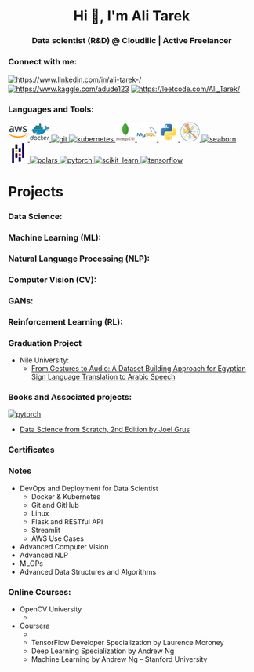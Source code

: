 <h1 align="center">Hi 👋, I'm Ali Tarek</h1>
<h3 align="center"> Data scientist (R&D) @ Cloudilic | Active Freelancer </h3>

<h3 align="left">Connect with me:</h3>
<p align="left">
<a href="https://www.linkedin.com/in/ali-tarek-/" target="blank"><img align="center" src="https://raw.githubusercontent.com/rahuldkjain/github-profile-readme-generator/master/src/images/icons/Social/linked-in-alt.svg" alt="https://www.linkedin.com/in/ali-tarek-/" height="30" width="40" /></a>
<a href="https://www.kaggle.com/adude123" target="blank"><img align="center" src="https://raw.githubusercontent.com/rahuldkjain/github-profile-readme-generator/master/src/images/icons/Social/kaggle.svg" alt="https://www.kaggle.com/adude123" height="30" width="40" /></a>
<a href="https://leetcode.com/Ali_Tarek/" target="blank"><img align="center" src="https://raw.githubusercontent.com/rahuldkjain/github-profile-readme-generator/master/src/images/icons/Social/leet-code.svg" alt="https://leetcode.com/Ali_Tarek/" height="30" width="40" /></a>
</p>

<h3 align="left">Languages and Tools:</h3>
<p align="left"> <a href="https://aws.amazon.com" target="_blank" rel="noreferrer"> <img src="https://raw.githubusercontent.com/devicons/devicon/master/icons/amazonwebservices/amazonwebservices-original-wordmark.svg" alt="aws" width="40" height="40"/> </a> <a href="https://www.docker.com/" target="_blank" rel="noreferrer"> <img src="https://raw.githubusercontent.com/devicons/devicon/master/icons/docker/docker-original-wordmark.svg" alt="docker" width="40" height="40"/> </a> <a href="https://git-scm.com/" target="_blank" rel="noreferrer"> <img src="https://www.vectorlogo.zone/logos/git-scm/git-scm-icon.svg" alt="git" width="40" height="40"/> </a> <a href="https://kubernetes.io" target="_blank" rel="noreferrer"> <img src="https://www.vectorlogo.zone/logos/kubernetes/kubernetes-icon.svg" alt="kubernetes" width="40" height="40"/> </a> <a href="https://www.mongodb.com/" target="_blank" rel="noreferrer"> <img src="https://raw.githubusercontent.com/devicons/devicon/master/icons/mongodb/mongodb-original-wordmark.svg" alt="mongodb" width="40" height="40"/> </a> <a href="https://www.mysql.com/" target="_blank" rel="noreferrer"> <img src="https://raw.githubusercontent.com/devicons/devicon/master/icons/mysql/mysql-original-wordmark.svg" alt="mysql" width="40" height="40"/> </a> <a href="https://www.python.org" target="_blank" rel="noreferrer"> <img src="https://raw.githubusercontent.com/devicons/devicon/master/icons/python/python-original.svg" alt="python" width="40" height="40"/> </a> <a href="https://matplotlib.org/" target="_blank" rel="noreferrer"> <img src="https://github.com/devicons/devicon/blob/master/icons/matplotlib/matplotlib-original.svg" alt="matplotlib" width="40" height="40"/> </a> <a href="https://seaborn.pydata.org/" target="_blank" rel="noreferrer"> <img src="https://seaborn.pydata.org/_images/logo-mark-lightbg.svg" alt="seaborn" width="40" height="40"/> </a> <a href="https://pandas.pydata.org/" target="_blank" rel="noreferrer"> <img src="https://raw.githubusercontent.com/devicons/devicon/2ae2a900d2f041da66e950e4d48052658d850630/icons/pandas/pandas-original.svg" alt="pandas" width="40" height="40"/> </a>
<a href="https://pola.rs/" target="_blank" rel="noreferrer"> <img src="https://th.bing.com/th/id/OIP.0twOur40xtMafTYsxM1OpQHaDa?w=500&h=230&rs=1&pid=ImgDetMain" alt="polars" width="40" height="40"/> </a>
<a href="https://pytorch.org/" target="_blank" rel="noreferrer"> <img src="https://www.vectorlogo.zone/logos/pytorch/pytorch-icon.svg" alt="pytorch" width="40" height="40"/> </a> <a href="https://scikit-learn.org/" target="_blank" rel="noreferrer"> <img src="https://upload.wikimedia.org/wikipedia/commons/0/05/Scikit_learn_logo_small.svg" alt="scikit_learn" width="40" height="40"/> </a> <a href="https://www.tensorflow.org" target="_blank" rel="noreferrer"> <img src="https://www.vectorlogo.zone/logos/tensorflow/tensorflow-icon.svg" alt="tensorflow" width="40" height="40"/> </a> </p>

# Projects
### Data Science:

### Machine Learning (ML):

### Natural Language Processing (NLP):

### Computer Vision (CV):

### GANs:

### Reinforcement Learning (RL):

### Graduation Project
- Nile University:
  - [From Gestures to Audio: A Dataset Building Approach for Egyptian Sign Language Translation to Arabic Speech](https://ieeexplore.ieee.org/document/10217562)

### Books and Associated projects:
<a href="https://www.oreilly.com/library/view/data-science-from/9781492041122/" target="_blank" rel="noreferrer"> <img src="https://learning.oreilly.com/library/cover/9781492041122/250w/" alt="pytorch" width="100" height="100"/>
- [Data Science from Scratch, 2nd Edition by Joel Grus](https://www.oreilly.com/library/view/data-science-from/9781492041122/)

### Certificates

### Notes
- DevOps and Deployment for Data Scientist
  - Docker & Kubernetes
  - Git and GitHub
  - Linux
  - Flask and RESTful API
  - Streamlit
  - AWS Use Cases
- Advanced Computer Vision
- Advanced NLP
- MLOPs
- Advanced Data Structures and Algorithms

### Online Courses:
- OpenCV University
  - []()
- Coursera
  - []()
  - TensorFlow Developer Specialization by Laurence Moroney
  - Deep Learning Specialization by Andrew Ng
  - Machine Learning by Andrew Ng – Stanford University
